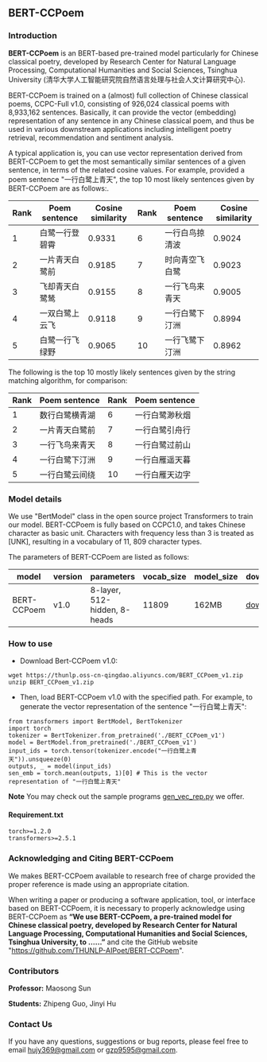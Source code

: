 ## BERT-CCPoem

### Introduction

**BERT-CCPoem** is an BERT-based pre-trained model particularly for Chinese classical poetry, developed by Research Center for Natural Language Processing, Computational Humanities and Social Sciences, Tsinghua University (清华⼤学⼈⼯智能研究院⾃然语⾔处理与社会⼈⽂计算研究中⼼).

BERT-CCPoem is trained on a (almost) full collection of Chinese classical poems, CCPC-Full v1.0, consisting of 926,024 classical poems with 8,933,162 sentences. Basically, it can provide the vector (embedding) representation of any sentence in any Chinese classical poem, and thus be used in various downstream applications including intelligent poetry retrieval, recommendation and sentiment analysis.

A typical application is, you can use vector representation derived from BERT-CCPoem to get the most semantically similar sentences of a given sentence, in terms of the related cosine values. For example, provided a poem sentence "一行白鹭上青天", the top 10 most likely sentences given by BERT-CCPoem are as follows:. 

|Rank|	Poem sentence	|Cosine similarity| Rank |Poem sentence|Cosine similarity|
| ------------ | ------|--------- |  -------- | -------- | -------- |
|1	|白鹭一行登碧霄|	0.9331|	6|	一行白鸟掠清波|	0.9024|
|2|	一片青天白鹭前|	0.9185|	7|	时向青空飞白鹭|	0.9023|
|3	|飞却青天白鹭鸶|	0.9155|	8|	一行飞鸟来青天|	0.9005|
|4	|一双白鹭上云飞	|0.9118|	9	|一行白鹭下汀洲|	0.8994|
|5	|白鹭一行飞绿野|	0.9065|	10|	一行飞鹭下汀洲|	0.8962|

The following is the top 10 mostly likely sentences given by the string matching algorithm, for comparison:

|Rank	|Poem sentence|	Rank	|Poem sentence|
| ------------ | ------|--------- |  -------- | 
|1|	数行白鹭横青湖 | 6	|一行白鹭渺秋烟|
|2	|一片青天白鹭前|	7|	一行白鹭引舟行|
|3|	一行飞鸟来青天|	8	|一行白鹭过前山|
|4	|一行白鹭下汀洲	|9|	一行白雁遥天暮|
|5|	一行白鹭云间绕	|10|	一行白雁天边字|

### Model details

We use "BertModel" class in the open source project Transformers to train our model. BERT-CCPoem is fully based on CCPC1.0, and takes Chinese character as basic unit. Characters with frequency less than 3 is treated as [UNK], resulting in a vocabulary of 11, 809 character types.

The parameters of BERT-CCPoem are listed as follows: 

| model       | version  |  parameters  | vocab_size | model_size | download_url |
| ------------ | ------|--------- |  -------- | -------- | -------- |
| BERT-CCPoem | v1.0 | 8-layer, 512-hidden, 8-heads   | 11809 |  162MB | [download](https://thunlp.oss-cn-qingdao.aliyuncs.com/BERT_CCPoem_v1.zip) |


### How to use

* Download Bert-CCPoem v1.0:

```
wget https://thunlp.oss-cn-qingdao.aliyuncs.com/BERT_CCPoem_v1.zip
unzip BERT_CCPoem_v1.zip
```

* Then, load BERT-CCPoem v1.0 with the specified path. For example, to generate the vector  representation of the sentence "一行白鹭上青天":

```
from transformers import BertModel, BertTokenizer
import torch
tokenizer = BertTokenizer.from_pretrained('./BERT_CCPoem_v1') 
model = BertModel.from_pretrained('./BERT_CCPoem_v1')
input_ids = torch.tensor(tokenizer.encode("一行白鹭上青天")).unsqueeze(0) 
outputs, _ = model(input_ids)
sen_emb = torch.mean(outputs, 1)[0] # This is the vector representation of "一行白鹭上青天"
```

**Note** You may check out the sample programs [gen\_vec\_rep.py](https://github.com/THUNLP-AIPoet/BERT-CCPoem/gen_vec_rep.py) we offer.

#### Requirement.txt

```
torch>=1.2.0
transformers>=2.5.1
```

### Acknowledging and Citing BERT-CCPoem

We makes BERT-CCPoem available to research free of charge provided the proper reference is made using an appropriate citation.

When writing a paper or producing a software application, tool, or interface based on BERT-CCPoem, it is necessary to properly acknowledge using BERT-CCPoem as **“We use BERT-CCPoem, a pre-trained model for Chinese classical poetry, developed by Research Center for Natural Language Processing, Computational Humanities and Social Sciences, Tsinghua University, to ……”** and cite the GitHub website "https://github.com/THUNLP-AIPoet/BERT-CCPoem". 


### Contributors

**Professor:** Maosong Sun

**Students:** Zhipeng Guo, Jinyi Hu

### Contact Us

If you have any questions, suggestions or bug reports, please feel free to email hujy369@gmail.com or gzp9595@gmail.com.

